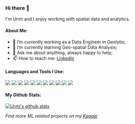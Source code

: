 ### Hi there 👋

I'm Urmi and I enjoy working with spatial data and analytics.

<!--
**urmiii/urmiii** is a ✨ _special_ ✨ repository because its `README.md` (this file) appears on your GitHub profile.
-->

#### About Me:

- 🔭 I’m currently working as a Data Engineer in Geolytix; 
- 🌱 I’m currently learning Geo-spatial Data Analysis;
- 💬 Ask me about anything, always happy to help;
- 📫 How to reach me: [LinkedIn](https://www.linkedin.com/in/urmidshah/) 


#### Languages and Tools I Use:
![](https://img.icons8.com/dusk/28/000000/python.png)
![](https://img.icons8.com/nolan/28/html-5.png)
![](https://img.icons8.com/dusk/28/000000/css3.png)
![](https://img.icons8.com/fluent/28/000000/sublime-text.png)
![](https://img.icons8.com/clouds/32/000000/office-365.png)
![](https://img.icons8.com/dusk/28/000000/anaconda.png)
![](https://img.icons8.com/ios/28/000000/mysql-logo.png)
![](https://img.icons8.com/color/28/000000/javascript.png)
![](https://img.icons8.com/fluent/28/000000/laravel.png)
![](https://img.icons8.com/nolan/28/git.png)
![](https://img.icons8.com/material-outlined/28/000000/django.png)



#### My Github Stats:
[![Urmi's github stats](https://github-readme-stats.vercel.app/api?username=urmiii&count_private=true&show_icons=true&theme=radical&hide_rank=false)](https://github.com/anuraghazra/github-readme-stats)

*Find more ML related projects on my [Kaggle](https://www.kaggle.com/urmishah)*
